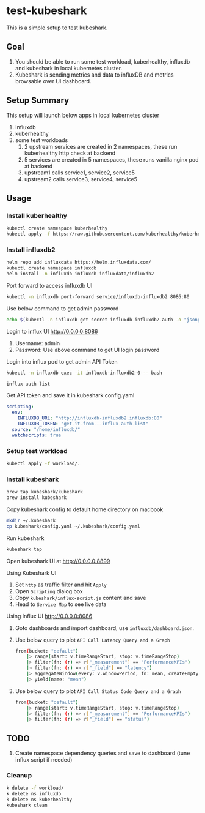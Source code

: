 # test-kubeshark

This is a simple setup to test kubeshark.

## Goal

1. You should be able to run some test workload, kuberhealthy, influxdb and kubeshark in local kubernetes cluster.
2. Kubeshark is sending metrics and data to influxDB and metrics browsable over UI dashboard.

## Setup Summary

This setup will launch below apps in local kubernetes cluster

1. influxdb
2. kuberhealthy
3. some test workloads
    1. 2 upstream services are created in 2 namespaces, these run kuberhealthy http check at backend
    2. 5 services are created in 5 namespaces, these runs vanilla nginx pod at backend
    3. upstream1 calls service1, service2, service5
    4. upstream2 calls service3, service4, service5

## Usage

### Install kuberhealthy

```bash
kubectl create namespace kuberhealthy
kubectl apply -f https://raw.githubusercontent.com/kuberhealthy/kuberhealthy/master/deploy/kuberhealthy.yaml
```

### Install influxdb2

```bash
helm repo add influxdata https://helm.influxdata.com/
kubectl create namespace influxdb
helm install -n influxdb influxdb influxdata/influxdb2
```

Port forward to access influxdb UI

```bash
kubectl -n influxdb port-forward service/influxdb-influxdb2 8086:80
```

Use below command to get admin password

```bash
echo $(kubectl -n influxdb get secret influxdb-influxdb2-auth -o "jsonpath={.data['admin-password']}" --namespace influxdb | base64 --decode)
```
Login to influx UI http://0.0.0.0:8086

1. Username: admin
2. Password: Use above command to get UI login password

Login into influx pod to get admin API Token

```bash
kubectl -n influxdb exec -it influxdb-influxdb2-0 -- bash
```

```bash
influx auth list
```

Get API token and save it in kubeshark config.yaml

```yaml
scripting:
  env:
    INFLUXDB_URL: "http://influxdb-influxdb2.influxdb:80"
    INFLUXDB_TOKEN: "get-it-from---influx-auth-list"
  source: "/home/influxdb/"
  watchscripts: true
```

### Setup test workload

```bash
kubectl apply -f workload/.
```

### Install kubeshark

```bash
brew tap kubeshark/kubeshark
brew install kubeshark
```

Copy kubeshark config to default home directory on macbook

```bash
mkdir ~/.kubeshark
cp kubeshark/config.yaml ~/.kubeshark/config.yaml
```

Run kubeshark

```bash
kubeshark tap
```

Open kubeshark UI at http://0.0.0.0:8899

Using Kubeshark UI

1. Set `http` as traffic filter and hit `Apply`
2. Open `Scripting` dialog box
3. Copy `kubeshark/influx-script.js` content and save
4. Head to `Service Map` to see live data

Using Influx UI http://0.0.0.0:8086

1. Goto dashboards and import dashboard, use `influxdb/dashboard.json`.

2. Use below query to plot `API Call Latency Query and a Graph`

    ```bash
    from(bucket: "default")
        |> range(start: v.timeRangeStart, stop: v.timeRangeStop)
        |> filter(fn: (r) => r["_measurement"] == "PerformanceKPIs")
        |> filter(fn: (r) => r["_field"] == "latency")
        |> aggregateWindow(every: v.windowPeriod, fn: mean, createEmpty: false)
        |> yield(name: "mean")
    ```

3. Use below query to plot `API Call Status Code Query and a Graph`

    ```bash
    from(bucket: "default")
        |> range(start: v.timeRangeStart, stop: v.timeRangeStop)
        |> filter(fn: (r) => r["_measurement"] == "PerformanceKPIs")
        |> filter(fn: (r) => r["_field"] == "status")
    ```

## TODO

1. Create namespace dependency queries and save to dashboard (tune influx script if needed)

### Cleanup

```bash
k delete -f workload/
k delete ns influxdb
k delete ns kuberhealthy
kubeshark clean
```
